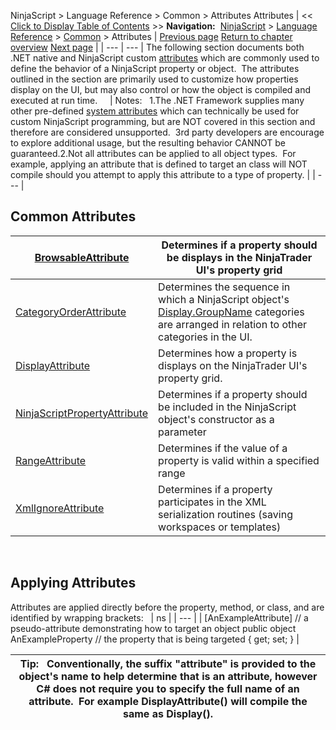 ﻿
NinjaScript > Language Reference > Common > Attributes
Attributes
| << [Click to Display Table of Contents](attributes.md) >> **Navigation:**     [NinjaScript](ninjascript.md) > [Language Reference](language_reference_wip.md) > [Common](common.md) > Attributes | [Previous page](totime.md) [Return to chapter overview](common.md) [Next page](browsableattribute.md) |
| --- | --- |
The following section documents both .NET native and NinjaScript custom [attributes](https://msdn.microsoft.com/en-us/library/5x6cd29c(v=vs.110).aspx) which are commonly used to define the behavior of a NinjaScript property or object.  The attributes outlined in the section are primarily used to customize how properties display on the UI, but may also control or how the object is compiled and executed at run time.  
 
| Notes:   1.The .NET Framework supplies many other pre-defined [system attributes](https://msdn.microsoft.com/en-us/library/2e39z096.aspx) which can technically be used for custom NinjaScript programming, but are NOT covered in this section and therefore are considered unsupported.  3rd party developers are encourage to explore additional usage, but the resulting behavior CANNOT be guaranteed.2.Not all attributes can be applied to all object types.  For example, applying an attribute that is defined to target an class will NOT compile should you attempt to apply this attribute to a type of property. |
| --- |

## Common Attributes
| [BrowsableAttribute](browsableattribute.md) | Determines if a property should be displays in the NinjaTrader UI's property grid |
| --- | --- |
| [CategoryOrderAttribute](categoryorderattribute.md) | Determines the sequence in which a NinjaScript object's [Display.GroupName](displayattribute.md) categories are arranged in relation to other categories in the UI. |
| [DisplayAttribute](displayattribute.md) | Determines how a property is displays on the NinjaTrader UI's property grid. |
| [NinjaScriptPropertyAttribute](ninjascriptpropertyattribute.md) | Determines if a property should be included in the NinjaScript object's constructor as a parameter |
| [RangeAttribute](rangeattribute.md) | Determines if the value of a property is valid within a specified range |
| [XmlIgnoreAttribute](xmlignoreattribute.md) | Determines if a property participates in the XML serialization routines (saving workspaces or templates) |
 
## 
## Applying Attributes
Attributes are applied directly before the property, method, or class, and are identified by wrapping brackets:
 
| ns |
| --- |
| [AnExampleAttribute] // a pseudo-attribute demonstrating how to target an object public object AnExampleProperty // the property that is being targeted { get; set; } |

| Tip:   Conventionally, the suffix "attribute" is provided to the object's name to help determine that is an attribute, however C# does not require you to specify the full name of an attribute.  For example DisplayAttribute() will compile the same as Display(). |
| --- |

